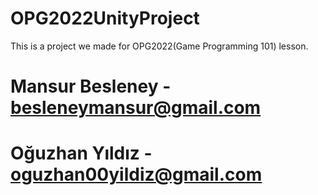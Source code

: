 # OPG2022UnityProject
This is a project we made for OPG2022(Game Programming 101) lesson.

# Mansur Besleney - besleneymansur@gmail.com
# Oğuzhan Yıldız - oguzhan00yildiz@gmail.com
